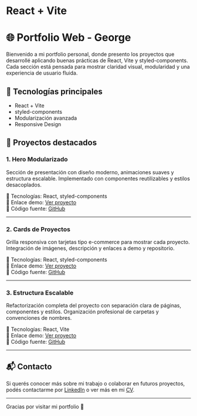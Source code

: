 # React + Vite

# 🌐 Portfolio Web - George

Bienvenido a mi portfolio personal, donde presento los proyectos que desarrollé aplicando buenas prácticas de React, Vite y styled-components. Cada sección está pensada para mostrar claridad visual, modularidad y una experiencia de usuario fluida.

## 🚀 Tecnologías principales

- React + Vite
- styled-components
- Modularización avanzada
- Responsive Design

## 📁 Proyectos destacados

### 1. **Hero Modularizado**
Sección de presentación con diseño moderno, animaciones suaves y estructura escalable. Implementado con componentes reutilizables y estilos desacoplados.

🔧 Tecnologías: React, styled-components  
📸 Enlace demo: [Ver proyecto](#)  
📂 Código fuente: [GitHub](#)

---

### 2. **Cards de Proyectos**
Grilla responsiva con tarjetas tipo e-commerce para mostrar cada proyecto. Integración de imágenes, descripción y enlaces a demo y repositorio.

🔧 Tecnologías: React, styled-components  
📸 Enlace demo: [Ver proyecto](#)  
📂 Código fuente: [GitHub](#)

---

### 3. **Estructura Escalable**
Refactorización completa del proyecto con separación clara de páginas, componentes y estilos. Organización profesional de carpetas y convenciones de nombres.

🔧 Tecnologías: React, Vite  
📸 Enlace demo: [Ver proyecto](#)  
📂 Código fuente: [GitHub](#)

---

## 📬 Contacto

Si querés conocer más sobre mi trabajo o colaborar en futuros proyectos, podés contactarme por [LinkedIn](https://www.linkedin.com/feed/) o ver más en mi [CV](#).

---

Gracias por visitar mi portfolio 🙌